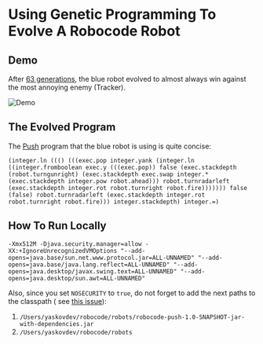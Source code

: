 # Using Genetic Programming To Evolve A Robocode Robot

## Demo

After [63 generations](https://yadi.sk/d/RG4SLNpVC7au-w), the blue robot evolved to almost always win against the most annoying enemy (Tracker).

![Demo](demo.gif)

## The Evolved Program

The [Push](http://pushlanguage.org/) program that the blue robot is using is quite concise:

```push
(integer.ln ((() (((exec.pop integer.yank (integer.ln ((integer.fromboolean exec.y (((exec.pop)) false (exec.stackdepth (robot.turngunright) (exec.stackdepth exec.swap integer.* (exec.stackdepth integer.pow robot.ahead))) robot.turnradarleft (exec.stackdepth integer.rot robot.turnright robot.fire))))))) false (false) robot.turnradarleft (exec.stackdepth integer.rot robot.turnright robot.fire))) integer.stackdepth) integer.=)
```

## How To Run Locally

```
-Xmx512M -Djava.security.manager=allow -XX:+IgnoreUnrecognizedVMOptions "--add-opens=java.base/sun.net.www.protocol.jar=ALL-UNNAMED" "--add-opens=java.base/java.lang.reflect=ALL-UNNAMED" "--add-opens=java.desktop/javax.swing.text=ALL-UNNAMED" "--add-opens=java.desktop/sun.awt=ALL-UNNAMED"
```

Also, since you set `NOSECURITY` to `true`, do not forget to add the next paths to the classpath (
see [this issue](https://github.com/robo-code/robocode/commit/cb4e948b7722a897324cdca153576e9f9697898f#diff-2b9254a38f11c2272a48fc059aadb7a0417e84673c531b51686fdf5779c780a8)):

1. `/Users/yaskovdev/robocode/robots/robocode-push-1.0-SNAPSHOT-jar-with-dependencies.jar`
2. `/Users/yaskovdev/robocode/robots`
